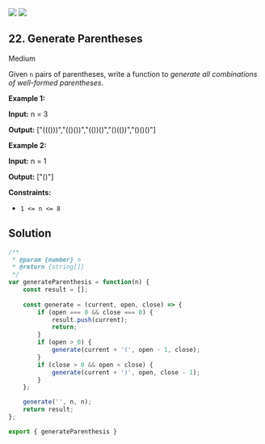 [![](https://img.shields.io/github/stars/LeetCode-in-JavaScript/LeetCode-in-JavaScript?label=Stars&style=flat-square)](https://github.com/LeetCode-in-JavaScript/LeetCode-in-JavaScript)
[![](https://img.shields.io/github/forks/LeetCode-in-JavaScript/LeetCode-in-JavaScript?label=Fork%20me%20on%20GitHub%20&style=flat-square)](https://github.com/LeetCode-in-JavaScript/LeetCode-in-JavaScript/fork)

## 22\. Generate Parentheses

Medium

Given `n` pairs of parentheses, write a function to _generate all combinations of well-formed parentheses_.

**Example 1:**

**Input:** n = 3

**Output:** ["((()))","(()())","(())()","()(())","()()()"]

**Example 2:**

**Input:** n = 1

**Output:** ["()"]

**Constraints:**

*   `1 <= n <= 8`

## Solution

```javascript
/**
 * @param {number} n
 * @return {string[]}
 */
var generateParenthesis = function(n) {
    const result = [];
    
    const generate = (current, open, close) => {
        if (open === 0 && close === 0) {
            result.push(current);
            return;
        }
        if (open > 0) {
            generate(current + '(', open - 1, close);
        }
        if (close > 0 && open < close) {
            generate(current + ')', open, close - 1);
        }
    };

    generate('', n, n);
    return result;
};

export { generateParenthesis }
```